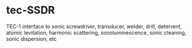 # tec-SSDR
TEC-1 interface to sonic screwdriver, transducer, welder, drill, deterrent, atomic levitation, harmonic scattering, sonoluminescence, 
sonic cleaning, sonic dispersion, etc
